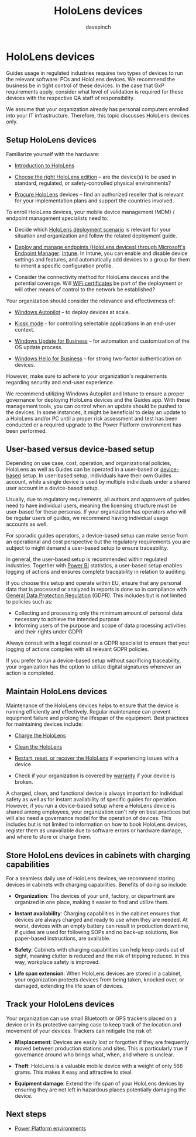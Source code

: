 ﻿---
title: HoloLens devices
description: Learn about setting up and maintaining HoloLens devices in a regulated industry
ms.date: 03/13/2023
ms.topic: conceptual
author: davepinch
ms.author: davepinch
ms-reviewer: m-hartmann
ms.custom: bap-template
---

# HoloLens devices

Guides usage in regulated industries requires two types of devices to run the relevant software: PCs and HoloLens devices. We recommend the business be in tight control of these devices. In the case that GxP requirements apply, consider what level of validation is required for these devices with the respective QA staff of responsibility.

We assume that your organization already has personal computers enrolled into your IT infrastructure. Therefore, this topic discusses HoloLens devices only.

## Setup HoloLens devices

Familiarize yourself with the hardware:

- [Introduction to HoloLens](/hololens/hololens2-hardware)

- [Choose the right HoloLens edition](/hololens/hololens2-options) – are the device(s) to be used in standard, regulated, or safety-controlled physical environments?

- [Procure HoloLens](/hololens/hololens2-purchase) devices – find an authorized reseller that is relevant for your implementation plans and support the countries involved.

To enroll HoloLens devices, your mobile device management (MDM) / endpoint management specialists need to:

- Decide which [HoloLens deployment scenario](/hololens/hololens-requirements#scenario-a) is relevant for your situation and organization and follow the related deployment guide.

- [Deploy and manage endpoints (HoloLens devices) through Microsoft's Endpoint Manager](/hololens/hololens-mdm-configure): [Intune](/mem/endpoint-manager-overview). In Intune, you can enable and disable device settings and features, and automatically add devices to a group for them to inherit a specific configuration profile.

- Consider the connectivity method for HoloLens devices and the potential coverage. Will [WiFi certificates](/hololens/hololens-certificates-network) be part of the deployment or will other means of control to the network be established?

Your organization should consider the relevance and effectiveness of:

- [Windows Autopilot](/hololens/hololens2-autopilot) – to deploy devices at scale.

- [Kiosk mode](/hololens/hololens-kiosk) - for controlling selectable applications in an end-user context.

- [Windows Update for Business](/mem/intune/protect/windows-update-for-business-configure) – for automation and customization of the OS update process.

- [Windows Hello for Business](/windows/security/identity-protection/hello-for-business/hello-overview) – for strong two-factor authentication on devices.

However, make sure to adhere to your organization's requirements regarding security and end-user experience.

We recommend utilizing Windows Autopilot and Intune to ensure a proper governance for deploying HoloLens devices and the Guides app. With these management tools, you can control when an update should be pushed to the devices. In some instances, it might be beneficial to delay an update to a HoloLens and/or PC until a proper risk assessment and test has been conducted or a required upgrade to the Power Platform environment has been performed.

## User-based versus device-based setup

Depending on use case, cost, operation, and organizational policies, HoloLens as well as Guides can be operated in a user-based or [device-based](../device-license.md) setup. In user-based setup, individuals have their own Guides account, while a single device is used by multiple individuals under a shared user account in a device-based setup.  
  
Usually, due to regulatory requirements, all authors and approvers of guides need to have individual users, meaning the licensing structure must be user-based for these personas. If your organization has operators who will be regular users of guides, we recommend having individual usage accounts as well.

For sporadic guides operators, a device-based setup can make sense from an operational and cost perspective but the regulatory requirements you are subject to might demand a user-based setup to ensure traceability.

In general, the user-based setup is recommended within regulated industries. Together with [Power BI](/power-bi/) statistics, a user-based setup enables logging of actions and ensures complete traceability in relation to auditing.  
  
If you choose this setup and operate within EU, ensure that any personal data that is processed or analyzed in reports is done so in compliance with [General Data Protection Regulation](https://eur-lex.europa.eu/legal-content/EN/TXT/?uri=CELEX%3A32016R0679) (GDPR). This includes but is not limited to policies such as:

- Collecting and processing only the minimum amount of personal data necessary to achieve the intended purpose
- Informing users of the purpose and scope of data processing activities and their rights under GDPR

Always consult with a legal counsel or a GDPR specialist to ensure that your logging of actions complies with all relevant GDPR policies.

If you prefer to run a device-based setup without sacrificing traceability, your organization has the option to utilize digital signatures whenever an action is completed.  

## Maintain HoloLens devices

Maintenance of the HoloLens devices helps to ensure that the device is running efficiently and effectively. Regular maintenance can prevent equipment failure and prolong the lifespan of the equipment. Best practices for maintaining devices include:

- [Charge the HoloLens](/hololens/hololens2-charging)

- [Clean the HoloLens](/hololens/hololens2-maintenance)

- [Restart, reset, or recover the HoloLens](/hololens/hololens-recovery) if experiencing issues with a device

- Check if your organization is covered by [warranty](https://support.microsoft.com/en-us/warranty) if your device is broken.

A charged, clean, and functional device is always important for individual safety as well as for instant availability of specific guides for operation. However, if you run a device-based setup where a HoloLens device is shared among employees, your organization can't rely on best practices but will also need a governance model for the operation of devices. This includes but is not limited to information on how to book HoloLens devices, register them as unavailable due to software errors or hardware damage, and where to store or charge them.

## Store HoloLens devices in cabinets with charging capabilities

For a seamless daily use of HoloLens devices, we recommend storing devices in cabinets with charging capabilities. Benefits of doing so include:

- **Organization**: The devices of your unit, factory, or department are organized in one place, making it easier to find and utilize them.

- **Instant availability**: Charging capabilities in the cabinet ensures that devices are always charged and ready to use when they are needed. At worst, devices with an empty battery can result in production downtime, if guides are used for following SOPs and no back-up solutions, like paper-based instructions, are available.

- **Safety**: Cabinets with charging capabilities can help keep cords out of sight, meaning clutter is reduced and the risk of tripping reduced. In this way, workplace safety is improved.

- **Life span extension**: When HoloLens devices are stored in a cabinet, your organization protects devices from being taken, knocked over, or damaged, extending the life span of devices.

## Track your HoloLens devices

Your organization can use small Bluetooth or GPS trackers placed on a device or in its protective carrying case to keep track of the location and movement of your devices. Trackers can mitigate the risk of:

- **Misplacement**: Devices are easily lost or forgotten if they are frequently moved between production stations and sites. This is particularly true if governance around who brings what, when, and where is unclear.

- **Theft**: HoloLens is a valuable mobile device with a weight of only 566 grams. This makes it easy and attractive to steal.

- **Equipment damage**: Extend the life span of your HoloLens devices by ensuring they are not left in hazardous places potentially damaging the device.

## Next steps

- [Power Platform environments](power-platform-environments.md)
